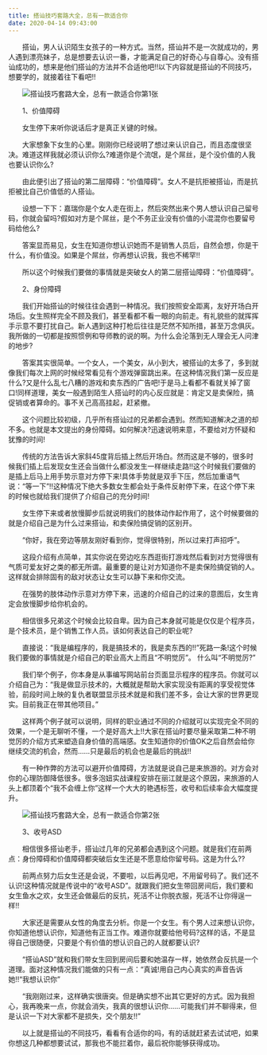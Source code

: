 ```yaml
---
title: 搭讪技巧套路大全，总有一款适合你
date: 2020-04-14 09:43:00
---
```




　　搭讪，男人认识陌生女孩子的一种方式。当然，搭讪并不是一次就成功的，男人遇到漂亮妹子，总是想要去认识一番，才能满足自己的好奇心与自尊心。没有搭讪成功的，想来是他们搭讪的方法并不合适他吧!!以下内容就是搭讪的不同技巧，想要学的，就接着往下看吧!!

　　![搭讪技巧套路大全，总有一款适合你第1张](/img/b72532dbf4e9823a28d70dd4d7e8c11a.jpg)

　　1、价值障碍

　　女生停下来听你说话后才是真正关键的时候。

　　大家想象下女生的心里。刚刚你已经说明了想过来认识自己，而且态度很坚决。难道这样我就必须认识你么?难道你是个流氓，是个屌丝，是个没价值的人我也要认识你么?

　　由此便引出了搭讪的第二层障碍：“价值障碍”。女人不是抗拒被搭讪，而是抗拒被比自己价值低的人搭讪。

　　设想一下下：嘉瑞你是个女人走在街上，然后突然出来个男人想认识自己留号码，你就会留吗?假如对方是个屌丝，是个不务正业没有价值的小混混你也要留号码给他么?

　　答案显而易见，女生在知道你想认识她而不是销售人员后，自然会想，你是干什么，有价值没。如果是个屌丝，你再想认识我，我也不稀罕!!

　　所以这个时候我们要做的事情就是突破女人的第二层搭讪障碍：“价值障碍”。

　　2、身份障碍

　　我们开始搭讪的时候往往会遇到一种情况。我们按照安全距离，友好开场白开场后。女生照样完全不顾及我们，甚至看都不看一眼的向前走。有礼貌些的就挥挥手示意不要打扰自己。新人遇到这种打枪后往往是茫然不知所措，甚至万念俱灰。我所做的一切都是按照惯例和导师教的说的啊。为什么会沦落到无人理会无人问津的地步?

　　答案其实很简单。一个女人，一个美女，从小到大，被搭讪的太多了，多到就像我们每次上网的时候经常看见有个游戏弹窗跳出来。在这种情况我们第一反应是什么?又是什么乱七八糟的游戏和卖东西的广告吧!于是马上看都不看就关掉了窗口!同样道理，美女一般遇到陌生人搭讪时的内心反应就是：肯定又是卖保险，搞促销或者算命的。事不关己高高挂起，赶紧撤。

　　这个问题比较初级，几乎所有搭讪过的兄弟都会遇到。然而知道解决之道的却不多。也就是本文提出的身份障碍。如何解决?迅速说明来意，不要给对方怀疑和犹豫的时间!

　　传统的方法告诉大家斜45度背后插上然后开场白。然而这是不够的，很多时候我们插上后发现女生还会当做什么都没发生一样继续走路!!这个时候我们要做的是插上后马上用手势示意对方停下来!具体手势就是双手下压，然后加重语气说：“等一下”!!这种情况下绝大多数女生都会处于条件反射停下来，在这个停下来的时候也就给我们提供了介绍自己的充分时间!

　　女生停下来或者放慢脚步后就说明我们的肢体动作起作用了，这个时候要做的就是介绍自己是为什么过来搭讪，和卖保险搞促销的区别开。

　　“你好，我在旁边等朋友刚好看到你，觉得很特别，所以过来打声招呼”。

　　这段介绍有点简单，其实你说在旁边吃东西逛街打游戏然后看到对方觉得很有气质可爱友好之类的都无所谓。最重要的是让对方知道你不是卖保险搞促销的人。这样就会排除固有的敌对状态让女生可以静下来和你交流。

　　在强势的肢体动作示意对方停下来，迅速的介绍自己的过来的意图后，女生肯定会放慢脚步给你机会的。

　　相信很多兄弟这个时候会比较自卑。因为自己本身就可能是仅仅是个程序员，是个技术员，是个销售工作人员。该如何表达自己的职业呢?

　　直接说：“我是编程序的，我是搞技术的，我是卖东西的!!”死路一条!这个时候我们要做的事情就是介绍自己的职业高大上而且“不明觉厉”。 什么叫“不明觉厉?”

　　我们举个例子，你本身是从事编写网站前台页面显示程序的程序员。你就可以介绍自己为：“我是做显示技术的，大概就是帮助大家实现没有距离的享受视觉体验，前段时间上映的复仇者联盟显示技术就是和我们差不多，会让大家的世界更现实。目前我正在带其他项目。”

　　这样两个例子就可以说明，同样的职业通过不同的介绍就可以实现完全不同的效果，一个是无聊听不懂，一个是好高大上!!大家在搭讪时要尽量采取第二种不明觉厉的介绍方式来塑造自身价值的高端感。女生知道你的价值OK之后自然会给你继续交流的机会，然而……只是最后的机会也是最后的挑战!!

　　有一种作弊的方法可以避开价值障碍，方法就是说自己是来旅游的。对方会对你的心理防御降低很多。很多泡妞实战课程安排在丽江就是这个原因，来旅游的人头上都顶着个“我不会缠上你”这样一个大大的艳遇标签，收号和后续率会大幅度提升。

　　![搭讪技巧套路大全，总有一款适合你第2张](/img/8bd21e8576db287f156e1f9e41f61f3a.jpg)

　　3、收号ASD

　　相信很多搭讪老手，搭讪过几年的兄弟都会遇到这个问题。就是我们在前两点：身份障碍和价值障碍都突破后女生还是不愿意给你留号码。这是为什么??

　　前两点努力后女生还是会说，不要啦，以后再见吧，不用留号码了。我们还不认识!这种情况就是传说中的“收号ASD”。就跟我们把女生带回房间后，我们要和女生鱼水之欢，女生还会做最后的反抗，死活不让你脱衣服，死活不让你得逞一样!!

　　大家还是需要从女性的角度去分析。你是一个女生。有个男人过来想认识你，你知道他想认识你，知道他有正当工作。难道你就要给他号码?这样的话，不是显得自己很随便，只要是个有价值的想认识自己的人就都要认识?

　　“搭讪ASD”就和我们带女生回到房间后要和她温存一样，她依然会反抗是一个道理。面对这种情况我们能做的只有一点：“真诚!用自己内心真实的声音告诉她!!“我想认识你”

　　“我刚刚过来，这样确实很唐突。但是确实想不出其它更好的方式。因为我担心，我再晚来一点，你就会消失，我真的很想认识你……可能我们并不聊得来，但是认识一下对大家都不是损失，交个朋友!!”

　　以上就是搭讪的不同技巧，看看有合适你的吗，有的话就赶紧去试试吧，如果你想这几种都想要试试，那我也不能拦着你，最后祝你能够获得成功。